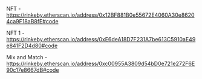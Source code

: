 NFT - https://rinkeby.etherscan.io/address/0x12BF881B0e55672E4060A30e86204ca9F18aB8fE#code



NFT 1  - https://rinkeby.etherscan.io/address/0xE6deA18D7F231A7be613C5910aE49e841F2D4d80#code



Mix and Match - https://rinkeby.etherscan.io/address/0xc00955A3809d54bD0e721e272F6E90c17e8667dB#code
